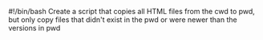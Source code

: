 #!/bin/bash
Create a script that copies all HTML files from the cwd to pwd, but only copy files that didn't exist in the pwd or were newer than the versions in  pwd
